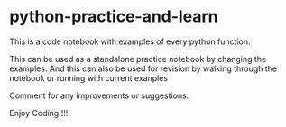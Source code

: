 # python-practice-and-learn

This is a code notebook with examples of every python function.

This can be used as a standalone practice notebook by changing the examples. 
And this can also be used for revision by walking through the notebook or running with current exanples

Comment for any improvements or suggestions.

Enjoy Coding !!!
